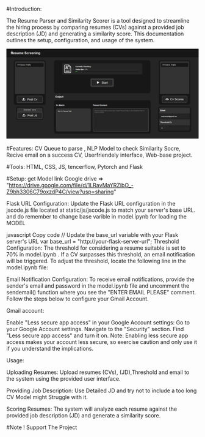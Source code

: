 #Introduction:

The Resume Parser and Similarity Scorer is a tool designed to streamline the hiring process by comparing resumes (CVs) against a provided job description (JD) and generating a similarity score. This documentation outlines the setup, configuration, and usage of the system.

![UI](static/assets/se1.png)


#Features:
CV Queue to parse ,
NLP Model to check Similarity Socre,
Recive email on a success CV,
Userfriendely interface,
Web-base project.

#Tools:
HTML, CSS, JS, tencerflow, Pytorch and Flask

#Setup:
get Model link Google drive => "https://drive.google.com/file/d/1LRavMaYRZibO_-Z9bh3306C79oxzdP4C/view?usp=sharing"

Flask URL Configuration:
Update the Flask URL configuration in the jscode.js file located at static/js/jscode.js to match your server's base URL. and do remember to change base varible in model.ipynb for loading the MODEL

javascript
Copy code
// Update the base_url variable with your Flask server's URL
var base_url = "http://your-flask-server-url";
Threshold Configuration:
The threshold for considering a resume suitable is set to 70% in model.ipynb . If a CV surpasses this threshold, an email notification will be triggered. To adjust the threshold, locate the following line in the model.ipynb file:


Email Notification Configuration:
To receive email notifications, provide the sender's email and password in the model.ipynb file and uncomment the sendemail() function where you see the "ENTER EMAIL PLEASE" comment. Follow the steps below to configure your Gmail Account. 

Gmail account:

Enable "Less secure app access" in your Google Account settings:
Go to your Google Account settings.
Navigate to the "Security" section.
Find "Less secure app access" and turn it on.
Note: Enabling less secure app access makes your account less secure, so exercise caution and only use it if you understand the implications.

Usage:

Uploading Resumes:
Upload resumes (CVs), (JD),Threshold and email to the system using the provided user interface. 

Providing Job Description:
Use Detailed JD and try not to include a too long CV Model might Struggle  with it.

Scoring Resumes:
The system will analyze each resume against the provided job description (JD) and generate a similarity score.

#Note !
Support The Project
